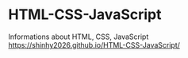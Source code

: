 # HTML-CSS-JavaScript
Informations about HTML, CSS, JavaScript<br>
https://shinhy2026.github.io/HTML-CSS-JavaScript/
